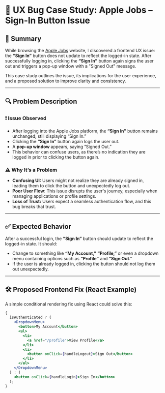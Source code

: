 # 🐞 UX Bug Case Study: Apple Jobs – Sign-In Button Issue

## 📌 Summary

While browsing the [Apple Jobs](https://jobs.apple.com/) website, I discovered a frontend UX issue: the **“Sign In”** button does not update to reflect the logged-in state. After successfully logging in, clicking the **“Sign In”** button again signs the user out and triggers a pop-up window with a "Signed Out" message.

This case study outlines the issue, its implications for the user experience, and a proposed solution to improve clarity and consistency.

---

## 🔍 Problem Description

### ❗ Issue Observed

- After logging into the Apple Jobs platform, the **“Sign In”** button remains unchanged, still displaying “Sign In.”
- Clicking the **“Sign In”** button again logs the user out.
- A **pop-up window** appears, saying “Signed Out.”
- This behavior can confuse users, as there’s no indication they are logged in prior to clicking the button again.

### ⚠️ Why It’s a Problem

- **Confusing UI:** Users might not realize they are already signed in, leading them to click the button and unexpectedly log out.
- **Poor User Flow:** This issue disrupts the user's journey, especially when managing applications or profile settings.
- **Loss of Trust:** Users expect a seamless authentication flow, and this bug breaks that trust.

---

## ✅ Expected Behavior

After a successful login, the **“Sign In”** button should update to reflect the logged-in state. It should:

- Change to something like **“My Account,”** **“Profile,”** or even a dropdown menu containing options such as **“Profile”** and **“Sign Out.”**
- If the user is already logged in, clicking the button should not log them out unexpectedly.

---

## 🛠 Proposed Frontend Fix (React Example)

A simple conditional rendering fix using React could solve this:

```jsx
{
  isAuthenticated ? (
    <DropdownMenu>
      <button>My Account</button>
      <ul>
        <li>
          <a href="/profile">View Profile</a>
        </li>
        <li>
          <button onClick={handleLogout}>Sign Out</button>
        </li>
      </ul>
    </DropdownMenu>
  ) : (
    <button onClick={handleLogin}>Sign In</button>
  );
}
```
